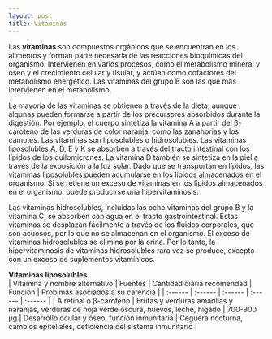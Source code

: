 ```yaml
---
layout: post
title: Vitaminas
---
```


Las **vitaminas** son compuestos orgánicos que se encuentran en los alimentos y forman parte necesaria de las reacciones bioquímicas del organismo. Intervienen en varios procesos, como el metabolismo mineral y óseo y el crecimiento celular y tisular, y actúan como cofactores del metabolismo energético. Las vitaminas del grupo B son las que más intervienen en el metabolismo.

La mayoría de las vitaminas se obtienen a través de la dieta, aunque algunas pueden formarse a partir de los precursores absorbidos durante la digestión. Por ejemplo, el cuerpo sintetiza la vitamina A a partir del β-caroteno de las verduras de color naranja, como las zanahorias y los camotes. Las vitaminas son liposolubles o hidrosolubles. Las vitaminas liposolubles A, D, E y K se absorben a través del tracto intestinal con los lípidos de los quilomicrones. La vitamina D también se sintetiza en la piel a través de la exposición a la luz solar. Dado que se transportan en lípidos, las vitaminas liposolubles pueden acumularse en los lípidos almacenados en el organismo. Si se retiene un exceso de vitaminas en los lípidos almacenados en el organismo, puede producirse una hipervitaminosis.

Las vitaminas hidrosolubles, incluidas las ocho vitaminas del grupo B y la vitamina C, se absorben con agua en el tracto gastrointestinal. Estas vitaminas se desplazan fácilmente a través de los fluidos corporales, que son acuosos, por lo que no se almacenan en el organismo. El exceso de vitaminas hidrosolubles se elimina por la orina. Por lo tanto, la hipervitaminosis de vitaminas hidrosolubles rara vez se produce, excepto con un exceso de suplementos vitamínicos.

**Vitaminas liposolubles**  
| Vitamina y nombre alternativo | Fuentes | Cantidad diaria recomendad | Función | Problmas asociados a su carencia |
| :------ | :------ | :------ | :------ | :------ |
| A retinal o β-caroteno | Frutas y verduras amarillas y naranjas, verduras de hoja verde oscura, huevos, leche, hígado | 700-900 µg | Desarrollo ocular y óseo, función inmunitaria | Ceguera nocturna, cambios epiteliales, deficiencia del sistema inmunitario |
